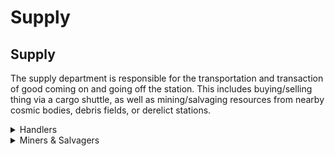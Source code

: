# Supply

## Supply <img src="https://lh3.googleusercontent.com/Gu82RVgvMEJshQ79i0fFAW66sFtgTQLpF0AfwWAyR1F3l7HRUfMEF4FfTpmX8vjrk_9rxG7ehL-0jjHLnOS2A6S8CC0wLM7EWRi5OGGk5-j8qg-7am-LlKL4CxpPE6MiTQBYwsnmByIs66rAcKTFVw" alt="" data-size="line">

The supply department is responsible for the transportation and transaction of good coming on and going off the station. This includes buying/selling thing via a cargo shuttle, as well as mining/salvaging resources from nearby cosmic bodies, debris fields, or derelict stations.

<details>

<summary>Handlers</summary>

**Quantity: 3-4**

AKA a cargo technician (but I dont like that name).

The handlers' main job, predictably, is to handle cargo, loading things on and off cargo shuttles, and sometimes deliveries to departments. But thats only half the job, the other half is paperwork; that means approving or denying shipment requests from the rest of the crew, and placing the order to Central Command accordingly.&#x20;

Their secondary responsibility is to fulfill bounties given to the station for money; does Central Command want a crate full of pens for some reason? Better ship off a crate full of pens.

Cargo is a great beginning job that never really runs out of tasks, thanks there always being money to earn or spend, and can be very rewarding to the well-being of a station during a supply shortage in any department.

</details>

<details>

<summary>Miners &#x26; Salvagers</summary>

**Quantity: 3-4**

Miners and salvagers have essentially the same job in that they both adventure off away from the station (often times using a shuttle) to look for and retrieve usable resources for the station.

The resources could be anything from raw materials or strange plants, to abandoned hardware or strange artifacts. There will also be plenty of surprises and dangers.

The main difference between the 2 jobs is where they are going to retrieve the resources, this determines what resources are available and how to acquire them, which determines the equipment the role requires.

Mining usually entails traveling to a planet-like map and breaking away at the cosmic body to find buried raw materials.

Salvaging usually entails traveling to a station-like map and looting and deconstructing derelict structures for raw materials and components.

Some rounds will only have a location for mining, some will only have a location for salvaging, some will have both.

</details>
